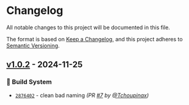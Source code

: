 # Changelog
All notable changes to this project will be documented in this file.

The format is based on [Keep a Changelog](https://keepachangelog.com/en/1.0.0/),
and this project adheres to [Semantic Versioning](https://semver.org/spec/v2.0.0.html).

## [v1.0.2] - 2024-11-25
### :construction_worker: Build System
- [`2876402`](https://github.com/iggy-rs/setup-iggy/commit/2876402df814a003c757deea66fb6634b42daaea) - clean bad naming *(PR [#7](https://github.com/iggy-rs/setup-iggy/pull/7) by [@Tchoupinax](https://github.com/Tchoupinax))*

[v1.0.2]: https://github.com/iggy-rs/setup-iggy/compare/v1.0.1...v1.0.2
